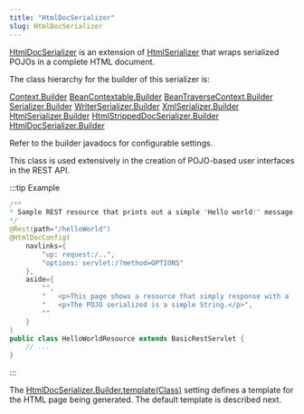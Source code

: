 ```yaml
---
title: "HtmlDocSerializer"
slug: HtmlDocSerializer
---
```


<a href="/site/apidocs/org/apache/juneau/html/HtmlDocSerializer.html" target="_blank">HtmlDocSerializer</a> is an extension of <a href="/site/apidocs/org/apache/juneau/html/HtmlSerializer.html" target="_blank">HtmlSerializer</a> that wraps serialized POJOs in a complete HTML document.

The class hierarchy for the builder of this serializer is:

<tree>
<node-0><java-abstract-class><a href="/site/apidocs/org/apache/juneau/Context.Builder.html" target="_blank">Context.Builder</a></java-abstract-class></node-0>
<node-1><java-abstract-class><a href="/site/apidocs/org/apache/juneau/BeanContextable.Builder.html" target="_blank">BeanContextable.Builder</a></java-abstract-class></node-1>
<node-2><java-abstract-class><a href="/site/apidocs/org/apache/juneau/BeanTraverseContext.Builder.html" target="_blank">BeanTraverseContext.Builder</a></java-abstract-class></node-2>
<node-3><java-abstract-class><a href="/site/apidocs/org/apache/juneau/serializer/Serializer.Builder.html" target="_blank">Serializer.Builder</a></java-abstract-class></node-3>
<node-4><java-abstract-class><a href="/site/apidocs/org/apache/juneau/serializer/WriterSerializer.Builder.html" target="_blank">WriterSerializer.Builder</a></java-abstract-class></node-4>
<node-5><java-class><a href="/site/apidocs/org/apache/juneau/xml/XmlSerializer.Builder.html" target="_blank">XmlSerializer.Builder</a></java-class></node-5>
<node-6><java-class><a href="/site/apidocs/org/apache/juneau/html/HtmlSerializer.Builder.html" target="_blank">HtmlSerializer.Builder</a></java-class></node-6>
<node-7><java-class><a href="/site/apidocs/org/apache/juneau/html/HtmlStrippedDocSerializer.Builder.html" target="_blank">HtmlStrippedDocSerializer.Builder</a></java-class></node-7>
<node-8><java-class><a href="/site/apidocs/org/apache/juneau/html/HtmlDocSerializer.Builder.html" target="_blank">HtmlDocSerializer.Builder</a></java-class></node-8>
</tree>

Refer to the builder javadocs for configurable settings.

This class is used extensively in the creation of POJO-based user interfaces in the REST API.

:::tip Example
```java
/**
* Sample REST resource that prints out a simple "Hello world!" message.
*/
@Rest(path="/helloWorld")
@HtmlDocConfig(
    navlinks={
        "up: request:/..",
        "options: servlet:/?method=OPTIONS"
    },
    aside={
        "",
        "   <p>This page shows a resource that simply response with a 'Hello world!' message</p>",
        "   <p>The POJO serialized is a simple String.</p>",
        ""
    }
)
public class HelloWorldResource extends BasicRestServlet {
    // ...
}
```
::: 

The [HtmlDocSerializer.Builder.template(Class)](API_DOCS/org/apache/juneau/html/HtmlDocSerializer/Builder.html#template(Class))
setting defines a template for the HTML page being generated.
The default template is described next.